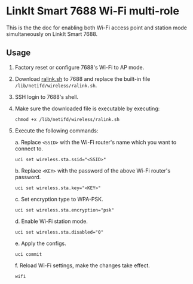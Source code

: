 # LinkIt Smart 7688 Wi-Fi multi-role

This is the the doc for enabling both Wi-Fi access point and station mode simultaneously on LinkIt Smart 7688.

## Usage

1. Factory reset or configure 7688's Wi-Fi to AP mode.

2. Download [ralink.sh](https://raw.githubusercontent.com/changyuheng/linkit-smart-7688-wifi-multi-role/master/files/lib/netifd/wireless/ralink.sh) to 7688 and replace the built-in file `/lib/netifd/wireless/ralink.sh`.

3. SSH login to 7688's shell.

4. Make sure the downloaded file is executable by executing:

    ```
    chmod +x /lib/netifd/wireless/ralink.sh
    ```

5. Execute the following commands:

    a. Replace `<SSID>` with the Wi-Fi router's name which you want to connect to.

    ```
    uci set wireless.sta.ssid="<SSID>"
    ```

    b. Replace `<KEY>` with the password of the above Wi-Fi router's password.

    ```
    uci set wireless.sta.key="<KEY>"
    ```

    c. Set encryption type to WPA-PSK.

    ```
    uci set wireless.sta.encryption="psk"
    ```

    d. Enable Wi-Fi station mode.

    ```
    uci set wireless.sta.disabled="0"
    ```

    e. Apply the configs.

    ```
    uci commit
    ```

    f. Reload Wi-Fi settings, make the changes take effect.

    ```
    wifi
    ```
